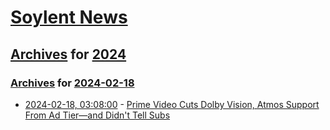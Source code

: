# [Soylent News](../../../README.md)

## [Archives](../../index.md) for [2024](../index.md)

### [Archives](../../index.md) for [2024-02-18](index.md)

* [2024-02-18, 03:08:00](https://soylentnews.org/article.pl?sid=24/02/17/159258&from=rss) - [Prime Video Cuts Dolby Vision, Atmos Support From Ad Tier—and Didn't Tell Subs](https://soylentnews.org/article.pl?sid=24/02/17/159258&from=rss)
